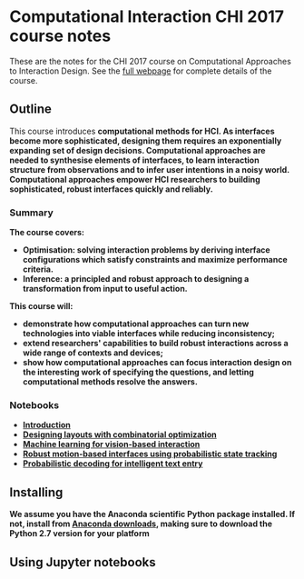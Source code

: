 # Computational Interaction CHI 2017 course notes

These are the notes for the CHI 2017 course on Computational Approaches to Interaction Design. See the [full webpage](computationinteraction.org/chi17) for complete details of the course.

## Outline
This course introduces <b>computational methods for HCI.
As interfaces become more sophisticated, designing them requires an exponentially expanding set of design decisions. Computational approaches are needed to synthesise elements of interfaces, to learn interaction structure from observations and to infer user intentions in a noisy world. Computational approaches empower HCI researchers to building sophisticated, robust interfaces quickly and reliably. 
            
       
###  Summary
The course covers:
    
* **Optimisation:** solving interaction problems by deriving interface configurations which satisfy constraints and maximize performance criteria.
* **Inference:** a principled and robust approach to designing a transformation from input to useful action.
            
This course will:

*  demonstrate how computational approaches can turn new technologies into viable interfaces while reducing inconsistency;
*  extend researchers' capabilities to build robust interactions across a wide range of contexts and devices;
*  show how computational approaches can focus interaction design on the interesting work of specifying the questions, and letting computational methods resolve the answers.

### Notebooks

* [Introduction](intro/intro.ipynb)
* [Designing layouts with combinatorial optimization](optimization/layout_optimization.ipynb)
* [Machine learning for vision-based interaction](vision/ml_for_vision.ipynb)
* [Robust motion-based interfaces using probabilistic state tracking](probfilter/probabilisticfilter.ipynb)
* [Probabilistic decoding for intelligent text entry](textentry/textentry.ipynb)


 
## Installing
We assume you have the Anaconda scientific Python package installed. If not, install from [Anaconda downloads](https://www.continuum.io/downloads), **making sure to download the Python 2.7 version for your platform**


## Using Jupyter notebooks


